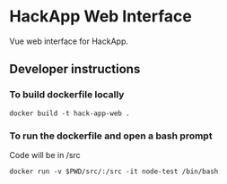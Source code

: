 # HackApp Web Interface

Vue web interface for HackApp. 

## Developer instructions

### To build dockerfile locally 

`docker build -t hack-app-web .`

### To run the dockerfile and open a bash prompt

Code will be in /src

`docker run -v $PWD/src/:/src -it node-test /bin/bash`